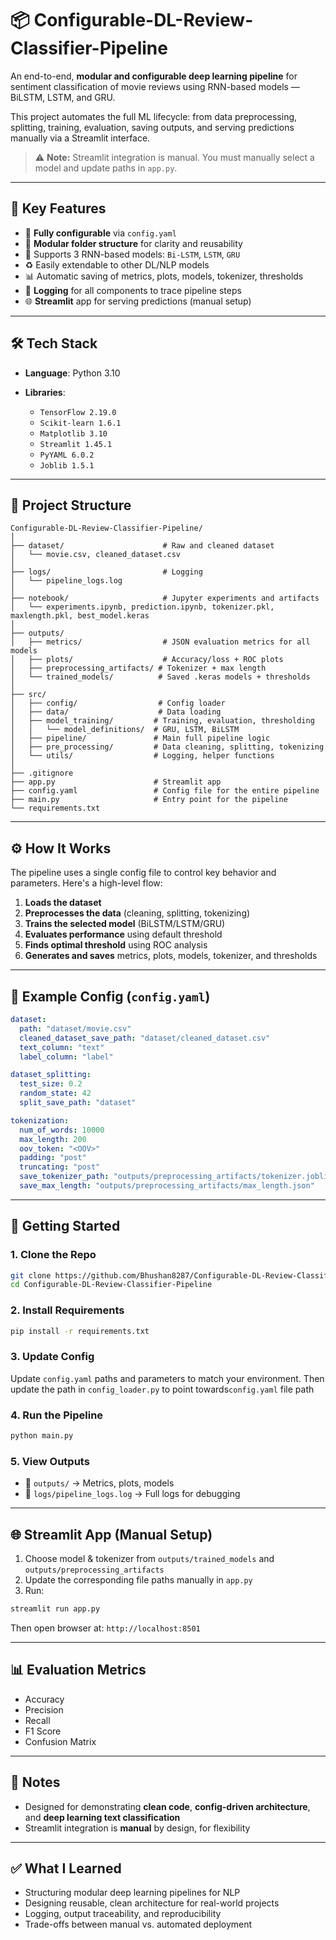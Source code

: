 
# 📦 Configurable-DL-Review-Classifier-Pipeline

An end-to-end, **modular and configurable deep learning pipeline** for sentiment classification of movie reviews using RNN-based models — BiLSTM, LSTM, and GRU.

This project automates the full ML lifecycle: from data preprocessing, splitting, training, evaluation, saving outputs, and serving predictions manually via a Streamlit interface.

> ⚠️ **Note:** Streamlit integration is manual. You must manually select a model and update paths in `app.py`.

---

## 🎯 Key Features

* 🔧 **Fully configurable** via `config.yaml`
* 📁 **Modular folder structure** for clarity and reusability
* 🧠 Supports 3 RNN-based models: `Bi-LSTM`, `LSTM`, `GRU`
* ♻️ Easily extendable to other DL/NLP models
* 📊 Automatic saving of metrics, plots, models, tokenizer, thresholds
* 📝 **Logging** for all components to trace pipeline steps
* 🌐 **Streamlit** app for serving predictions (manual setup)

---

## 🛠️ Tech Stack

* **Language**: Python 3.10
* **Libraries**:

  * `TensorFlow 2.19.0`
  * `Scikit-learn 1.6.1`
  * `Matplotlib 3.10`
  * `Streamlit 1.45.1`
  * `PyYAML 6.0.2`
  * `Joblib 1.5.1`

---

## 📂 Project Structure

```
Configurable-DL-Review-Classifier-Pipeline/
│
├── dataset/                      # Raw and cleaned dataset
│   └── movie.csv, cleaned_dataset.csv
│
├── logs/                         # Logging
│   └── pipeline_logs.log
│
├── notebook/                     # Jupyter experiments and artifacts
│   └── experiments.ipynb, prediction.ipynb, tokenizer.pkl, maxlength.pkl, best_model.keras
│
├── outputs/
│   ├── metrics/                  # JSON evaluation metrics for all models
│   ├── plots/                    # Accuracy/loss + ROC plots
│   ├── preprocessing_artifacts/ # Tokenizer + max length
│   └── trained_models/          # Saved .keras models + thresholds
│
├── src/
│   ├── config/                  # Config loader
│   ├── data/                    # Data loading
│   ├── model_training/         # Training, evaluation, thresholding
│   │   └── model_definitions/  # GRU, LSTM, BiLSTM
│   ├── pipeline/               # Main full pipeline logic
│   ├── pre_processing/         # Data cleaning, splitting, tokenizing
│   └── utils/                  # Logging, helper functions
│
├── .gitignore
├── app.py                      # Streamlit app
├── config.yaml                 # Config file for the entire pipeline
├── main.py                     # Entry point for the pipeline
└── requirements.txt
```

---

## ⚙️ How It Works

The pipeline uses a single config file to control key behavior and parameters. Here's a high-level flow:

1. **Loads the dataset**
2. **Preprocesses the data** (cleaning, splitting, tokenizing)
3. **Trains the selected model** (BiLSTM/LSTM/GRU)
4. **Evaluates performance** using default threshold
5. **Finds optimal threshold** using ROC analysis
6. **Generates and saves** metrics, plots, models, tokenizer, and thresholds

---

## 🔁 Example Config (`config.yaml`)

```yaml
dataset:
  path: "dataset/movie.csv"
  cleaned_dataset_save_path: "dataset/cleaned_dataset.csv"
  text_column: "text"
  label_column: "label"

dataset_splitting:
  test_size: 0.2
  random_state: 42
  split_save_path: "dataset"

tokenization:
  num_of_words: 10000
  max_length: 200
  oov_token: "<OOV>"
  padding: "post"
  truncating: "post"
  save_tokenizer_path: "outputs/preprocessing_artifacts/tokenizer.joblib"
  save_max_length: "outputs/preprocessing_artifacts/max_length.json"
```

---

## 🚀 Getting Started

### 1. Clone the Repo

```bash
git clone https://github.com/Bhushan8287/Configurable-DL-Review-Classifier-Pipeline.git
cd Configurable-DL-Review-Classifier-Pipeline
```

### 2. Install Requirements

```bash
pip install -r requirements.txt
```

### 3. Update Config

Update `config.yaml` paths and parameters to match your environment.
Then update the path in `config_loader.py` to point towards`config.yaml` file path

### 4. Run the Pipeline

```bash
python main.py
```

### 5. View Outputs

* 📁 `outputs/` → Metrics, plots, models
* 📁 `logs/pipeline_logs.log` → Full logs for debugging

---

## 🌐 Streamlit App (Manual Setup)

1. Choose model & tokenizer from `outputs/trained_models` and `outputs/preprocessing_artifacts`
2. Update the corresponding file paths manually in `app.py`
3. Run:

```bash
streamlit run app.py
```

Then open browser at: `http://localhost:8501`

---

## 📊 Evaluation Metrics

* Accuracy
* Precision
* Recall
* F1 Score
* Confusion Matrix

---

## 📌 Notes

* Designed for demonstrating **clean code**, **config-driven architecture**, and **deep learning text classification**
* Streamlit integration is **manual** by design, for flexibility

---

## ✅ What I Learned

* Structuring modular deep learning pipelines for NLP
* Designing reusable, clean architecture for real-world projects
* Logging, output traceability, and reproducibility
* Trade-offs between manual vs. automated deployment
